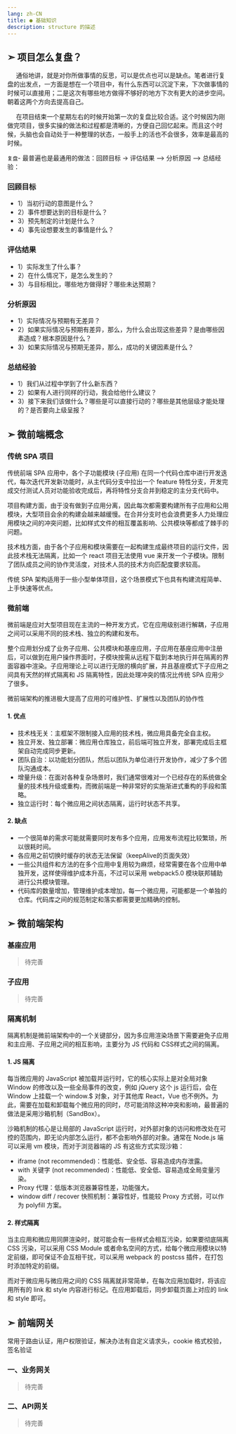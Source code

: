 ```yaml
---
lang: zh-CN
title: ● 基础知识
description: structure 的描述
---
```


## ➣ 项目怎么复盘？

&nbsp;&nbsp;&nbsp;&nbsp; 通俗地讲，就是对你所做事情的反思，可以是优点也可以是缺点。笔者进行复盘的出发点，一方面是想在一个项目中，有什么东西可以沉淀下来，下次做事情的时候可以直接用；二是这次有哪些地方做得不够好的地方下次有更大的进步空间。朝着这两个方向去提高自己。

&nbsp;&nbsp;&nbsp;&nbsp; 在项目结束一个星期左右的时候开始第一次的复盘比较合适。这个时候因为刚做完项目，很多实操的做法和过程都是清晰的，方便自己回忆起来。而且这个时候，头脑也会自动处于一种整理的状态，一般手上的活也不会很多，效率是最高的时候。

` 复盘 `- 最普遍也是最通用的做法：回顾目标 -> 评估结果 —> 分析原因 —> 总结经验：

### 回顾目标

- 1）当初行动的意图是什么？
- 2）事件想要达到的目标是什么？
- 3）预先制定的计划是什么？
- 4）事先设想要发生的事情是什么？

### 评估结果

- 1）实际发生了什么事？
- 2）在什么情况下，是怎么发生的？
- 3）与目标相比，哪些地方做得好？哪些未达预期？

### 分析原因

- 1）实际情况与预期有无差异？
- 2）如果实际情况与预期有差异，那么，为什么会出现这些差异？是由哪些因素造成？根本原因是什么？
- 3）如果实际情况与预期无差异，那么，成功的关键因素是什么？

### 总结经验

- 1）我们从过程中学到了什么新东西？
- 2）如果有人进行同样的行动，我会给他什么建议？
- 3）接下来我们该做什么？哪些是可以直接行动的？哪些是其他层级才能处理的？是否要向上级呈报？

## ➣ 微前端概念

### 传统 SPA 项目

传统前端 SPA 应用中，各个子功能模块 (子应用) 在同一个代码仓库中进行开发迭代，每次迭代开发新功能时，从主代码分支中拉出一个 feature 特性分支，开发完成交付测试人员对功能验收完成后，再将特性分支合并到稳定的主分支代码中。

项目构建方面，由于没有做到子应用分离，因此每次都需要构建所有子应用和公用模块，大型项目会余的构建会越来越缓慢。在合并分支时也会浪费更多人力处理应用模块之间的冲突问题，比如样式文件的相互覆盖影响、公共模块等都成了棘手的问题。

技术栈方面，由于各个子应用和模块需要在一起构建生成最终项目的运行文件，因此技术栈无法隔离，比如一个 react 项目无法使用 vue 来开发一个子模块。限制了团队成员之间的协作灵活度，对技术人员的技术方向匹配度要求较高。

传统 SPA 架构适用于一些小型单体项目，这个场景模式下也具有构建流程简单、上手快速等优点。

### 微前端

微前端是应对大型项目现在主流的一种开发方式，它在应用级别进行解耦，子应用之间可以采用不同的技术栈、独立的构建和发布。

整个应用划分成了业务子应用、公共模块和基座应用，子应用在基座应用中注册后，可以做到在用户操作界面时，子模块按需从远程下载到本地执行并在隔离的界面容器中渲染。子应用理论上可以进行无限的横向扩展，并且基座模式下子应用之间具有天然的样式隔离和 JS 隔离特性，因此处理冲突的情况比传统 SPA 应用少了很多。

微前端架构的推进极大提高了应用的可维护性、扩展性以及团队的协作性

#### 1. 优点

- 技术栈无关：主框架不限制接入应用的技术栈，微应用具备完全自主权。
- 独立开发、独立部署：微应用仓库独立，前后端可独立开发，部署完成后主框架自动完成同步更新。
- 团队自治：以功能划分团队，然后以团队为单位进行开发协作，减少了多个团队沟通成本。
- 增量升级：在面对各种复杂场景时，我们通常很难对一个已经存在的系统做全量的技术栈升级或重构，而微前端是一种非常好的实施渐进式重构的手段和策略。
- 独立运行时：每个微应用之间状态隔离，运行时状态不共享。

#### 2. 缺点

- 一个很简单的需求可能就需要同时发布多个应用，应用发布流程比较繁琐，所以很耗时间。
- 各应用之前切换时缓存的状态无法保留（keepAlive的页面失效）
- 一些公共组件和方法的在多个应用中复用较为麻烦，经常需要在各个应用中单独开发，这样使得维护成本升高，不过可以采用 webpack5.0 模块联邦辅助进行公共模块管理。
- 代码库的数量增加，管理维护成本增加，每一个微应用，可能都是一个单独的仓库。代码库之间的规范制定和落实都需要更加精确的控制。

## ➣ 微前端架构

### 基座应用

> 待完善

### 子应用

> 待完善

### 隔离机制

隔离机制是微前端架构中的一个关键部分，因为多应用渲染场景下需要避免子应用和主应用、子应用之间的相互影响，主要分为 JS 代码和 CSS样式之间的隔离。

#### 1. JS 隔离

每当微应用的 JavaScript 被加载并运行时，它的核心实际上是对全局对象 Window 的修改以及一些全局事件的改变，例如 jQuery 这个 js 运行后，会在 Window 上挂载一个 window.$ 对象，对于其他库 React，Vue 也不例外。为此，需要在加载和卸载每个微应用的同时，尽可能消除这种冲突和影响，最普遍的做法是采用沙箱机制（SandBox）。

沙箱机制的核心是让局部的 JavaScript 运行时，对外部对象的访问和修改处在可控的范围内，即无论内部怎么运行，都不会影响外部的对象。通常在 Node.js 端可以采用 vm 模块，而对于浏览器端的 JS 有这些方式实现沙箱：

- iframe (not recommended)：性能低、安全低、容易造成内存泄露。
- with 关键字 (not recommended)：性能低、安全低、容易造成全局变量污染。
- Proxy 代理：低版本浏览器兼容性差，功能强大。
- window diff / recover 快照机制：兼容性好，性能较 Proxy 方式弱，可以作为 polyfill 方案。

#### 2. 样式隔离

当主应用和微应用同屏渲染时，就可能会有一些样式会相互污染，如果要彻底隔离 CSS 污染，可以采用 CSS Module 或者命名空间的方式，给每个微应用模块以特定前缀，即可保证不会互相干扰，可以采用 webpack 的 postcss 插件，在打包时添加特定的前缀。

而对于微应用与微应用之间的 CSS 隔离就非常简单，在每次应用加载时，将该应用所有的 link 和 style 内容进行标记。在应用卸载后，同步卸载页面上对应的 link 和 style 即可。


## ➣ 前端网关

常用于路由认证，用户权限验证，解决办法有自定义请求头，cookie 格式校验， 签名验证

### 一、业务网关

> 待完善

### 二、API网关

> 待完善